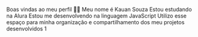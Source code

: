 Boas vindas ao meu perfil 💙💙
Meu nome é Kauan Souza
Estou estudando na Alura
Estou me desenvolvendo na linguagem JavaScript
Utilizo esse espaço para minha organização e compartilhamento dos meu projetos desenvolvidos
1[](https://media1.tenor.com/m/vBhraFQlxfAAAAAd/wink-black.gif)
